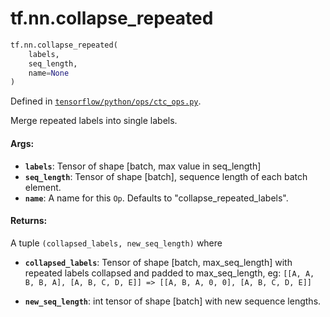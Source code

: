 <div itemscope itemtype="http://developers.google.com/ReferenceObject">
<meta itemprop="name" content="tf.nn.collapse_repeated" />
<meta itemprop="path" content="Stable" />
</div>

# tf.nn.collapse_repeated

``` python
tf.nn.collapse_repeated(
    labels,
    seq_length,
    name=None
)
```



Defined in [`tensorflow/python/ops/ctc_ops.py`](/code/stable/tensorflow/python/ops/ctc_ops.py).

Merge repeated labels into single labels.

#### Args:

* <b>`labels`</b>: Tensor of shape [batch, max value in seq_length]
* <b>`seq_length`</b>: Tensor of shape [batch], sequence length of each batch element.
* <b>`name`</b>: A name for this `Op`. Defaults to "collapse_repeated_labels".


#### Returns:

A tuple `(collapsed_labels, new_seq_length)` where

* <b>`collapsed_labels`</b>: Tensor of shape [batch, max_seq_length] with repeated
  labels collapsed and padded to max_seq_length, eg:
  `[[A, A, B, B, A], [A, B, C, D, E]] => [[A, B, A, 0, 0], [A, B, C, D, E]]`

* <b>`new_seq_length`</b>: int tensor of shape [batch] with new sequence lengths.
